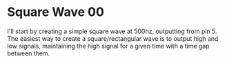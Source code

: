 # Square Wave 00

I'll start by creating a simple square wave at 500hz, outputting from pin 5. The easiest way to create a square/rectangular wave is to output high and low signals, maintaining the high signal for a given time with a time gap between them.
